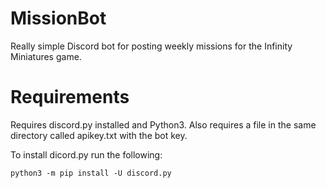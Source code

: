 # MissionBot
Really simple Discord bot for posting weekly missions for the Infinity Miniatures game.

# Requirements
Requires discord.py installed and Python3. Also requires a file in the same directory called apikey.txt with the bot key.

To install dicord.py run the following:
```
python3 -m pip install -U discord.py
```
